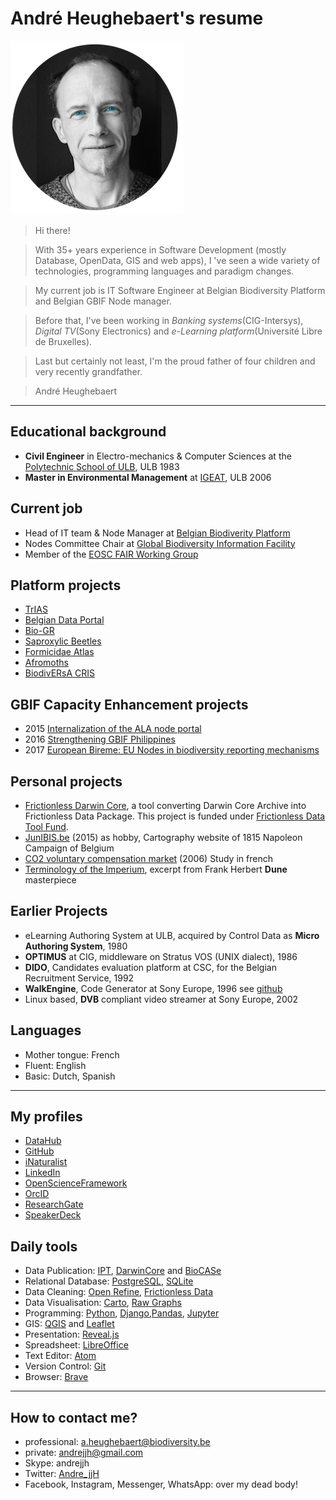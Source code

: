 # André Heughebaert's resume
![me](images/andrejjh.png)
>Hi there!

>With 35+ years experience in Software Development (mostly Database, OpenData, GIS and web apps), I 've seen a wide variety of technologies, programming languages and paradigm changes.

>My current job is IT Software Engineer at Belgian Biodiversity Platform and Belgian GBIF Node manager.

>Before that, I've been working in *Banking systems*(CIG-Intersys), *Digital TV*(Sony Electronics) and *e-Learning platform*(Université Libre de Bruxelles).

>Last but certainly not least, I'm the proud father of four children and very recently grandfather.

>André Heughebaert

---
## Educational background
- **Civil Engineer** in Electro-mechanics & Computer Sciences at the [Polytechnic School of ULB](http://www.ulb.ac.be/facs/polytech/), ULB 1983
- **Master in Environmental Management** at [IGEAT](http://igeat.ulb.ac.be/), ULB 2006


## Current job
- Head of IT team & Node Manager at [Belgian Biodiverity Platform](http://www.biodiversity.be)
- Nodes Committee Chair at [Global Biodiversity Information Facility](http://www.gbif.org)
- Member of the [EOSC FAIR Working Group](https://www.eoscsecretariat.eu/working-groups/fair-working-group)

## Platform projects
- [TrIAS](https://osf.io/7dpgr/)
- [Belgian Data Portal](http://data.biodiversity.be/)
- [Bio-GR](http://www.bio-gr.eu/)
- [Saproxylic Beetles](http://projects.biodiversity.be/beetles)
- [Formicidae Atlas](http://www.formicidae-atlas.be/)
- [Afromoths](http://www.afromoths.net/)
- [BiodivERsA CRIS](http://www.biodiversa.org/database/)

## GBIF Capacity Enhancement projects
- 2015 [Internalization of the ALA node portal](https://www.gbif.org/project/82202/internationalization-of-the-ala-node-portal)
- 2016 [Strengthening GBIF Philippines](https://www.gbif.org/project/82652/strengthening-gbif-philippines)
- 2017 [European Bireme: EU Nodes in biodiversity reporting mechanisms](https://www.gbif.org/project/83336/european-bireme-eu-nodes-in-biodiversity-reporting-mechanisms)

## Personal projects
- [Frictionless Darwin Core](https://github.com/frictionlessdata/FrictionlessDarwinCore), a tool converting Darwin Core Archive into Frictionless Data Package. This project is funded under [Frictionless Data Tool Fund](https://toolfund.frictionlessdata.io/).
- [JunIBIS.be](http://www.junibis.be) (2015) as hobby, Cartography website of 1815 Napoleon Campaign of Belgium
- [CO2 voluntary compensation market](http://dev.ulb.ac.be/ceese/ABC_Impacts/documents_abc/Heughebaert_report_compensation.pdf) (2006) Study in french
- [Terminology of the Imperium](./duneToI.md), excerpt from Frank Herbert **Dune** masterpiece

## Earlier Projects
- eLearning Authoring System at ULB, acquired by Control Data as **Micro Authoring System**, 1980
- **OPTIMUS** at CIG, middleware on Stratus VOS (UNIX dialect), 1986
- **DIDO**, Candidates evaluation platform at CSC, for the Belgian Recruitment Service, 1992
- **WalkEngine**, Code Generator at Sony Europe, 1996 see [github](https://github.com/andrejjh/WalkEngine)
- Linux based, **DVB** compliant video streamer at Sony Europe, 2002

## Languages
- Mother tongue: French
- Fluent: English
- Basic: Dutch, Spanish

---

## My profiles
- [DataHub](https://datahub.io/andrejjh)
- [GitHub](https://github.com/andrejjh)
- [iNaturalist](https://www.inaturalist.org/people/andrejjh)
- [LinkedIn](https://www.linkedin.com/in/andr%C3%A9-heughebaert-a888a41/)
- [OpenScienceFramework](https://osf.io/k7w78/)
- [OrcID](http://orcid.org/0000-0002-7839-5300)
- [ResearchGate](https://www.researchgate.net/profile/Andre_Heughebaert)
- [SpeakerDeck](https://speakerdeck.com/andrejjh)

## Daily tools
- Data Publication: [IPT](http://www.gbif.org/ipt), [DarwinCore](http://rs.tdwg.org/dwc/) and [BioCASe](https://www.biocase.org/)
- Relational Database: [PostgreSQL](https://www.postgresql.org), [SQLite](https://www.sqlite.org/)
- Data Cleaning: [Open Refine](http://openrefine.org/), [Frictionless Data](https://frictionlessdata.io/)
- Data Visualisation: [Carto](https://carto.com/), [Raw Graphs](http://rawgraphs.io/)
- Programming: [Python](https://www.python.org/), [Django](https://www.djangoproject.com/),[Pandas](https://pandas.pydata.org/), [Jupyter](https://jupyter.org/)
- GIS: [QGIS](http://www.qgis.org/) and [Leaflet](https://leafletjs.com/)
- Presentation: [Reveal.js](http://lab.hakim.se/reveal-js)
- Spreadsheet: [LibreOffice](https://www.libreoffice.org/)
- Text Editor: [Atom](https://atom.io/)
- Version Control: [Git](https://git-scm.com/)
- Browser: [Brave](https://brave.com/)

---

## How to contact me?
- professional: <a.heughebaert@biodiversity.be>
- private: <andrejjh@gmail.com>
- Skype: andrejjh
- Twitter: [Andre_jjH](https://twitter.com/Andre_jjH)
- Facebook, Instagram, Messenger, WhatsApp: over my dead body!
